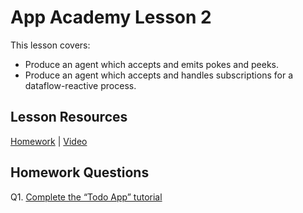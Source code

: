 # App Academy Lesson 2
This lesson covers:
- Produce an agent which accepts and emits pokes and peeks.
- Produce an agent which accepts and handles subscriptions for a dataflow-reactive process.

## Lesson Resources
[Homework](https://docs.google.com/forms/d/e/1FAIpQLSd0-lTHMsfkgjdRezDHXAI-IoOeQBetrwX6ilNMdbJZSVKZ5Q/viewform) | [Video](https://www.youtube.com/watch?v=CgKzjsxCBhs)

## Homework Questions
Q1. [Complete the “Todo App” tutorial](./hw2/q01.hoon)  
